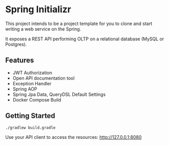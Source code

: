 # Spring Initializr
This project intends to be a project template for you to clone and start writing a web service on the Spring.

It exposes a REST API performing OLTP on a relational database (MySQL or Postgres).

## Features
- JWT Authorization
- Open API documentation tool
- Exception Handler
- Spring AOP
- Spring Jpa Data, QueryDSL Default Settings
- Docker Compose Build

## Getting Started
```shell
./gradlew build.gradle 
```

Use your API client to access the resources: http://127.0.0.1:8080